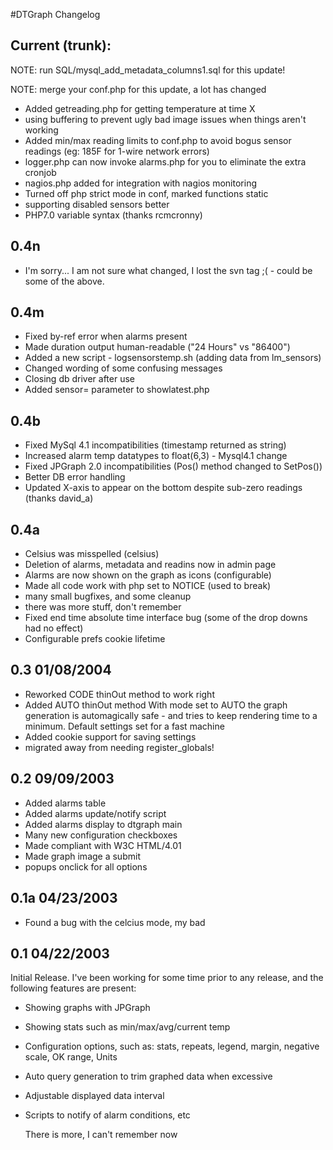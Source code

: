 #DTGraph Changelog

Current (trunk):
--------------
NOTE: run SQL/mysql_add_metadata_columns1.sql for this update!

NOTE: merge your conf.php for this update, a lot has changed

  * Added getreading.php for getting temperature at time X
  * using buffering to prevent ugly bad image issues when things aren't working
  * Added min/max reading limits to conf.php to avoid bogus sensor readings (eg: 185F for 1-wire network errors)
  * logger.php can now invoke alarms.php for you to eliminate the extra cronjob
  * nagios.php added for integration with nagios monitoring
  * Turned off php strict mode in conf, marked functions static
  * supporting disabled sensors better
  * PHP7.0 variable syntax (thanks rcmcronny)
 
0.4n
--------------
  * I'm sorry... I am not sure what changed, I lost the svn tag ;(  - could be some of the above.

0.4m
--------------
  * Fixed by-ref error when alarms present
  * Made duration output human-readable ("24 Hours" vs "86400")
  * Added a new script - logsensorstemp.sh (adding data from lm_sensors)
  * Changed wording of some confusing messages
  * Closing db driver after use
  * Added sensor=<NAME> parameter to showlatest.php

0.4b
--------------
  * Fixed MySql 4.1 incompatibilities (timestamp returned as string)
  * Increased alarm temp datatypes to float(6,3) - Mysql4.1 change
  * Fixed JPGraph 2.0 incompatibilities (Pos() method changed to SetPos())
  * Better DB error handling
  * Updated X-axis to appear on the bottom despite sub-zero readings (thanks david_a)


0.4a
--------------
  * Celsius was misspelled (celsius)
  * Deletion of alarms, metadata and readins now in admin page
  * Alarms are now shown on the graph as icons (configurable)
  * Made all code work with php set to NOTICE (used to break)
  * many small bugfixes, and some cleanup
  * there was more stuff, don't remember
  * Fixed end time absolute time interface bug 
    (some of the drop downs had no effect)
  * Configurable prefs cookie lifetime

0.3 01/08/2004
--------------
  * Reworked CODE thinOut method to work right
  * Added AUTO thinOut method
    With mode set to AUTO the graph generation
    is automagically safe - and tries to keep 
    rendering time to a minimum. 
    Default settings set for a fast machine
  * Added cookie support for saving settings
  * migrated away from needing register_globals!


0.2 09/09/2003
--------------
  * Added alarms table
  * Added alarms update/notify script
  * Added alarms display to dtgraph main
  * Many new configuration checkboxes
  * Made compliant with W3C HTML/4.01
  * Made graph image a submit
  * popups onclick for all options

0.1a 04/23/2003
--------------
  * Found a bug with the celcius mode, my bad

0.1 04/22/2003
--------------
Initial Release.
I've been working for some time prior to any release, 
and the following features are present:

  * Showing graphs with JPGraph
  * Showing stats such as min/max/avg/current temp
  * Configuration options, such as:
        stats, repeats, legend, margin, negative scale, OK range, Units
  * Auto query generation to trim graphed data when excessive
  * Adjustable displayed data interval
  * Scripts to notify of alarm conditions, etc

    There is more, I can't remember now 
